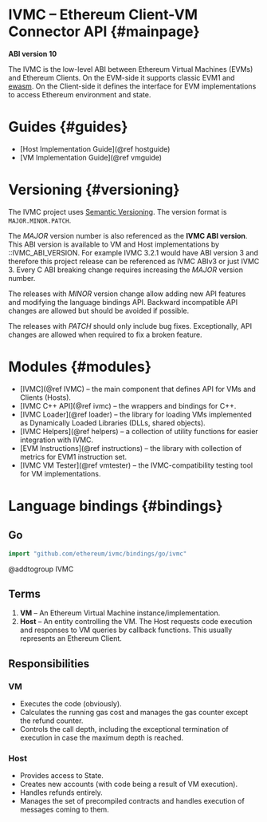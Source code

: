 # IVMC – Ethereum Client-VM Connector API {#mainpage}

**ABI version 10**

The IVMC is the low-level ABI between Ethereum Virtual Machines (EVMs) and
Ethereum Clients. On the EVM-side it supports classic EVM1 and [ewasm].
On the Client-side it defines the interface for EVM implementations
to access Ethereum environment and state.


# Guides {#guides}

- [Host Implementation Guide](@ref hostguide)
- [VM Implementation Guide](@ref vmguide)


# Versioning {#versioning}

The IVMC project uses [Semantic Versioning](https://semver.org).
The version format is `MAJOR.MINOR.PATCH`.

The _MAJOR_ version number is also referenced as the **IVMC ABI version**.
This ABI version is available to VM and Host implementations by ::IVMC_ABI_VERSION.
For example IVMC 3.2.1 would have ABI version 3 and therefore this project release
can be referenced as IVMC ABIv3 or just IVMC 3.
Every C ABI breaking change requires increasing the _MAJOR_ version number.

The releases with _MINOR_ version change allow adding new API features
and modifying the language bindings API.
Backward incompatible API changes are allowed but should be avoided if possible.

The releases with _PATCH_ should only include bug fixes. Exceptionally,
API changes are allowed when required to fix a broken feature.


# Modules {#modules}

- [IVMC](@ref IVMC)
   – the main component that defines API for VMs and Clients (Hosts).
- [IVMC C++ API](@ref ivmc)
   – the wrappers and bindings for C++.
- [IVMC Loader](@ref loader)
   – the library for loading VMs implemented as Dynamically Loaded Libraries (DLLs, shared objects).
- [IVMC Helpers](@ref helpers)
   – a collection of utility functions for easier integration with IVMC.
- [EVM Instructions](@ref instructions)
   – the library with collection of metrics for EVM1 instruction set.
- [IVMC VM Tester](@ref vmtester)
   – the IVMC-compatibility testing tool for VM implementations.


# Language bindings {#bindings}

## Go

```go
import "github.com/ethereum/ivmc/bindings/go/ivmc"
```


[ewasm]: https://github.com/ewasm/design


@addtogroup IVMC

## Terms

1. **VM** – An Ethereum Virtual Machine instance/implementation.
2. **Host** – An entity controlling the VM.
   The Host requests code execution and responses to VM queries by callback
   functions. This usually represents an Ethereum Client.


## Responsibilities

### VM

- Executes the code (obviously).
- Calculates the running gas cost and manages the gas counter except the refund
  counter.
- Controls the call depth, including the exceptional termination of execution
  in case the maximum depth is reached.


### Host

- Provides access to State.
- Creates new accounts (with code being a result of VM execution).
- Handles refunds entirely.
- Manages the set of precompiled contracts and handles execution of messages
  coming to them.
